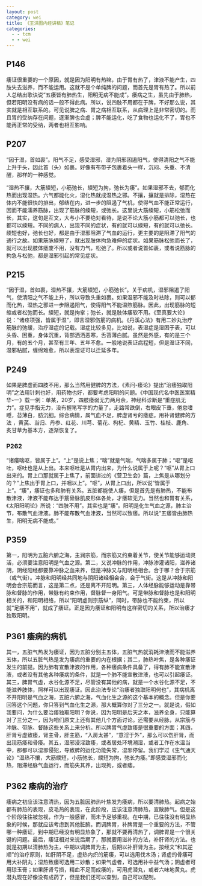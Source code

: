 ```yaml
---
layout: post
category: wei
title: 《王洪图内经讲稿》笔记
categories:
  - - tcm
  - - wei
---
```


## P146 ##

痿证很重要的一个原因，就是因为阳明有热嘛，由于胃有热了，津液不能产生，四肢失去滋养，而不能运用。这就不是个单纯脾的问题，而首先是胃有热了。所以前人总结出歌诀说“五痿皆有肺热生，阳明无病不能成”。痿病之生，虽先由于肺热，但若阳明没有病的话一般不得此病。所以，说四肢不用都在于脾，不好那么说，其实就是相互联系的。可见说脾之病、胃之病相互联系，从病理上是非常密切的。而且胃的受纳存在问题，逐渐脾也会虚；脾不能运化，吃了食物也运化不了，胃也不能再正常的受纳，两者也相互影响。

## P207 ##

“因于湿，首如裹”。阳气不足，感受湿邪，湿为阴邪困遏阳气，使得清阳之气不能上升于头，因此首（头）如裹。好像有布带子包裹着头一样，沉闷、头重、不清醒，那样的一种感觉。

“湿热不攘，大筋緛短，小筋弛长，緛短为拘，弛长为痿”。如果湿邪不去，郁而化热而出现湿热。六气都能化火，湿化热就成湿热之邪。不攘，攘就是排除，湿热在体内不能很快的排出，郁结在内，进一步的阻遏了气机，使得气血不能正常运行，因而不能濡养筋脉，出现了筋脉的緛短，或弛长。这里说大筋緛短，小筋松弛而长，其实，这句是互文，大与小不要绝对看待，是说不论大筋小筋都可以弛长，也都可以緛短。不同的病人，出现不同的症状，有的就可以緛短，有的就可以弛长。緛短也好，弛长也好，都是由于湿邪阻滞了气血的运行，更主要的是阻滞了阳气的通行之故。如果筋脉緛短了，就出现肢体拘急难伸的症状。如果筋脉松弛而长了，就可以出现肢体痿废不用，没有力气，松弛了。所以或者说首如裹，或者说筋脉的拘急与松弛，都是湿邪引起的常见症状。

## P215 ##

“因于湿，首如裹，湿热不攘，大筋緛短，小筋弛长”。关于病机，湿邪阻遏了阳气，使清阳之气不能上升，所以导致头重如裹。如果湿邪不能及时袪除，则可以郁而化热，湿热之邪进一步阻遏阳气，使得阳气不能温煦筋脉。因此，出现筋脉的短缩或者松弛而长。緛短，就是拘挛；弛长，就是肢体痿软不用。《至真要大论》说：“诸痉项强，皆属于湿”，即言湿邪伤筋的病机。《丹溪心法》有用二妙丸治疗筋脉的弛缓，治疗湿症的记载。湿症比较多见，比如说，表湿症是湿困于表，可以头昏、困重，身体沉重，背部洒洒恶寒，舌苔薄白腻。虽然是外感，有的是三个月，有的五个月，甚至有三年、五年不愈。一般地说表证病程短，但是湿证不同，湿邪粘腻，缠绵难愈，所以表湿证可以迁延多年。

## P249 ##

如果是脾虚而四肢不用，那么当然用健脾的方法，《素问-痿论》提出“治痿独取阳明”之法用针刺也好，用药物也好，都要考虑阳明的问题。《中国现代名中医医案精华-一》载一例：单某，20岁，四肢痿弱无力两月余，神经科诊断是“重症肌无力”。症见手指无力，没有握笔写字的力量了，走路常跌倒，右眼皮下垂，倦怠嗜睡，苔薄白，肪沉细。综合病情，属气血不足，脾虚肾亏的痿症。用补肾健脾的方法 ，黄芪、当归、丹参、红花、川芎、菊花、枸杞、黄精、玉竹、桂枝、鹿角、炙甘草为基本方，逐渐恢复了。

### P262 ###

“诸痿喘呕，皆属于上”。“上”是说上焦；“喘”就是气喘，气喘多属于肺；“呕”是呕吐，呕吐也是从上出。本来呕吐是从胃内出来，为什么说属于上呢？“呕”从胃上口出来的。胃上口那就属于上焦了，前面讲过的《营卫生会》篇，上焦是从哪划分的？“上焦出于胃上口，并咽以上”。“呕”，从胃上口出，所以说“皆属于上”。“痿”，痿证也多和肺有关系。五脏都能使人痿，但是首先是有肺热，不能布散津液，津液不能布达于筋骨脉肌皮形体各处，才痿软无力。当然也和胃有关系，《太阳阳明论》所说：“四肢不用”。其实也是“痿”。阳明是化生气血之源，肺主治节，布散气血津液。肺不能布散气血津液，当然可以致痿。所以说“五痿皆由肺热生，阳明无病不能成。”

## P359 ##

第一，阳明为五脏六腑之海，主润宗筋，而宗筋又约束着关节，使关节能够运动灵活，必须要注意阳明是气血之源。第二，又说冲脉的作用，冲脉渗灌诸阳，滋养诸阴，阴经阳经都要靠冲脉之血来养，但是冲脉又与阳明经相合。合于哪？合于宗筋（或气街）。冲脉和阳明经共同地与阴阳诸经相会合，会于气街。这是从冲脉和阳明会合宗筋而言，这是第二点，还是离不开阳明。第三，人体经脉能够运动是靠带脉和督脉的作用，带脉有约束作用，督脉督一身阳气。可是带脉和督脉也是和阳明相关的，和阳明相络，所以“阳明虚则宗筋纵”，同时，带脉也不能约束，所以就“足痿不用”，就成了痿证。正是因为痿证和阳明有这样密切的关系，所以治痿才独取阳明。

## P361 痿病的病机 ##

其一，五脏气热发为痿证，因为五脏分别主五体，五脏气热就消耗津液而不能滋养五体，所以五脏气热是发为痿病的重要的内在根据；其二，肺热叶焦，是各种痿证发生的前提。因为肺有宣散津液的作用，各种痿病条件具备了，得有肺不能宣散津液，或者没有其他各种痿病的条件，就是一个肺不能宣散津液，也可以引起痿证。其三，脾胃气虚，水谷化源不足，尽管没有其他的病，就是一个水谷化源不足，不能滋养肢体，照样可以出现痿证。因此治法专论“治痿者独取阳明何也”，其病机离不开阳明是气血之海，五脏六腑之海，气血化生之源的这个基本的概念。但是你要回答这个问题，你只答到气血化生之源，那大概算你对了三分之一。就是说，假如我要问，为什么要治痿独取阳明？你说，因为阳明是后天之本，滋养全身，只能算对了三分之一，因为咱们原文上还有其他几个方面讨论。还需要从经脉，从宗筋与冲脉、带脉、督脉这些关系上来分析。所以脾胃气虚致痿是很重要的方面；其四，肝肾亏虚致痿，肾主骨，肝主筋，“入房太甚”，“意淫于外”，那么可以伤肝肾，而出现筋痿和骨痿。其五，湿邪浸淫致痿，或者居处环境潮湿，或者工作在水温当中，那都可以湿邪侵犯，导致脾的运化功能失常，湿邪停留。我们学过《生气通天论》“湿热不攘，大筋緛短，小筋弛长，緛短为拘，弛长为痿。”即感受湿邪而化热，阻滞经脉气血运行，而筋失其养，出现拘，或者痿。

## P362 痿病的治疗 ##

痿病之初应该注意清热，因为五脏因肺热叶焦发为痿病，所以要清肺热。起病之始都有肺热的表现，皮毛热的表现，在此阶段，应该注意清肺热，宣散肺气。但是这个阶段往往被忽视，作为一般感冒，而未予足够重视。在中期，已往往没有明显热象的时候，那就应该考虑到其他脏腑。而调脾胃，补脾胃是一个重要的方法，不管哪一种痿证，到中期已经没有明显热象了，那就不要再清热了，调脾胃是一个很关键的问题。最后，痿证相对来说后期了，那就要用滋补的方法，补肝肾的方法。也就是初期以清肺热为主，中期以调脾胃为主，后期以补肝肾为主。按经文“和其逆顺”的治疗原则，如肝阴不足，虚热内炽的筋痿，可以选用伐木汤；肾虚的骨痿可用大补阴丸；湿热致痿可选用二妙散；如果气虚者，可选用补中益气汤；阴虚者可用琼玉膏；如果肝肾亏损，精血不足而成痿的，可用虎潜丸，或者六味地黄丸。虎潜丸现在好像没有成药了，但是我们还可以查到，自己可以配制。